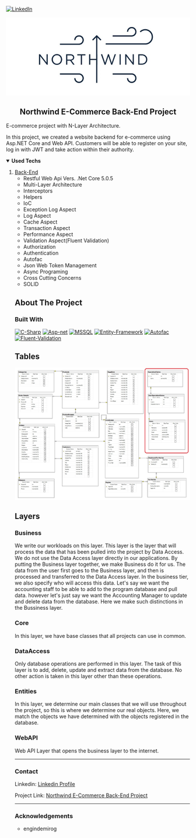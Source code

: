 [![LinkedIn][linkedin-shield]][linkedin-url]

<p align="center">
  <a href="https://github.com/brainStorage81/NorthwindProject">
    <img src="https://github.com/brainStorage81/NorthwindProject/blob/42139e3fa65706b1a84dee6451a0e85f35be116e/northwind.jpg">
  </a>
  <h2 align="center">Northwind E-Commerce Back-End Project</h2>
  <p>
    E-commerce project with N-Layer Architecture.    
  </p>
</p>
    <p> In this project, we created a website backend for e-commerce using Asp.NET Core and Web API. Customers will be able to register on your site, log in with JWT and take action within their authority.
    </p>

<details open="open">
  <summary><strong>Used Techs</strong></summary>
  <ol>
    <li>
      <a href=" https://github.com/brainStorage81/NorthwindProject">Back-End</a>
	</br>
      <ul>
        <li>Restful Web Api Vers. .Net Core 5.0.5</li>
      </ul>
      <ul>
        <li>Multi-Layer Architecture</li>
      </ul>
      <ul>
        <li>Interceptors</li>
      </ul>
	<ul>
        <li>Helpers</li>
      </ul>
	<ul>
        <li>IoC</li>
      </ul>
      <ul>
       <li>Exception Log Aspect</li>
      </ul>
      <ul>
        <li>Log Aspect</li>
      </ul>
      <ul>
        <li>Cache Aspect</li>
      </ul>
      <ul>
        <li>Transaction Aspect</li>
      </ul>
      <ul>
        <li>Performance Aspect</li>
      </ul>
      <ul>
        <li>Validation Aspect(Fluent Validation)</li>
      </ul>
      <ul>
        <li>Authorization</li>
      </ul>
      <ul>
        <li>Authentication</li>
      </ul>
      <ul>
        <li>Autofac</li>
      </ul>
      <ul>
        <li>Json Web Token Management</li>
      </ul>
      <ul>
        <li>Async Programing</li>
      </ul>
      <ul>
        <li>Cross Cutting Concerns</li>
      </ul>
      <ul>
        <li>SOLID</li>
      </ul>      
   
## About The Project

### Built With

[![C-Sharp](https://img.shields.io/badge/C%23-239120?style=for-the-badge&logo=c-sharp&logoColor=white)](https://docs.microsoft.com/en-us/dotnet/csharp/)
[![Asp-net](https://img.shields.io/badge/ASP.NET-5C2D91?style=for-the-badge&logo=.net&logoColor=white)](https://dotnet.microsoft.com/apps/aspnet)
[![MSSQL](https://img.shields.io/badge/MSSQL-004880?style=for-the-badge&logo=microsoft-sql-server&logoColor=white)](https://www.microsoft.com/en-us/sql-server/sql-server-2019?rtc=2)
[![Entity-Framework](https://img.shields.io/badge/Entity%20Framework-004880?style=for-the-badge&logo=nuget&logoColor=white)](https://docs.microsoft.com/en-us/ef/)
[![Autofac](https://img.shields.io/badge/Autofac-004880?style=for-the-badge&logo=nuget&logoColor=white)](https://autofac.org/)
[![Fluent-Validation](https://img.shields.io/badge/Fluent%20Validation-004880?style=for-the-badge&logo=nuget&logoColor=white)](https://fluentvalidation.net/)
</br>

## Tables

<img src="https://github.com/brainStorage81/NorthwindProject/blob/144f055b451d8ba82cb565713fd96fd4b56a48c7/Database_Diagram.jpg">
  </a>

## Layers

### Business

We write our workloads on this layer. This layer is the layer that will process the data that has been pulled into the project by Data Access. We do not use the Data Access layer directly in our applications. By putting the Business layer together, we make Business do it for us. The data from the user first goes to the Business layer, and then is processed and transferred to the Data Access layer. In the business tier, we also specify who will access this data. Let's say we want the accounting staff to be able to add to the program database and pull data. however let's just say we want the Accounting Manager to update and delete data from the database. Here we make such distinctions in the Bussiness layer.

### Core

In this layer, we have base classes that all projects can use in common.

### DataAccess

Only database operations are performed in this layer. The task of this layer is to add, delete, update and extract data from the database. No other action is taken in this layer other than these operations.

### Entities

In this layer, we determine our main classes that we will use throughout the project, so this is where we determine our real objects. Here, we match the objects we have determined with the objects registered in the database.

### WebAPI

Web API Layer that opens the business layer to the internet.

<hr size="3" width="100%" align="left" color="black">

### Contact

Linkedin: [Linkedin Profile](https://www.linkedin.com/in/abdullah-bayram-731171101)

Project Link: [Northwind E-Commerce Back-End Project](https://github.com/brainStorage81/NorthwindProject)

<hr size="3" width="100%" align="left" color="black">

### Acknowledgements

- engindemirog



[linkedin-shield]: https://img.shields.io/badge/-LinkedIn-black.svg?style=for-the-badge&logo=linkedin&colorB=555
[linkedin-url]: https://www.linkedin.com/in/abdullah-bayram-731171101
